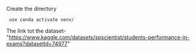 Create the directory

   ``` use conda activate venv/```

The link tot the dataset- "https://www.kaggle.com/datasets/spscientist/students-performance-in-exams?datasetId=74977"
